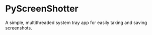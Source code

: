 # PyScreenShotter
A simple, multithreaded system tray app for easily taking and saving screenshots.
